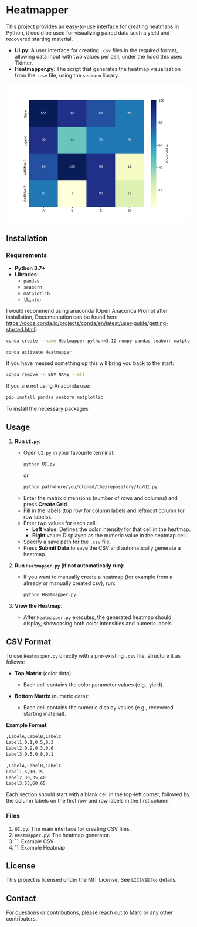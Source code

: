 # Heatmapper

This project provides an easy-to-use interface for creating heatmaps in Python, it could be used for visualizing paired data such a yield and recovered starting material.

- **UI.py**: A user interface for creating `.csv` files in the required format, allowing data input with two values per cell, under the hood this uses Tkinter.
- **Heatmapper.py**: The script that generates the heatmap visualization from the `.csv` file, using the `seaborn` library.

![alt text](https://github.com/marcfimm/Heatmapper/blob/main/Seperate_A.png?raw=true)

## Installation

### Requirements

- **Python 3.7+**
- **Libraries**:
  - `pandas`
  - `seaborn`
  - `matplotlib`
  - `tkinter`

I would recommend using anaconda (Open Anaconda Prompt after installation, Documentation can be found here https://docs.conda.io/projects/conda/en/latest/user-guide/getting-started.html):

```bash
conda create --name Heatmapper python=3.12 numpy pandas seaborn matplotlib
```
```bash
conda activate Heatmapper
```
If you have messed something up this will bring you back to the start:
```bash
conda remove -n ENV_NAME --all
```
If you are not using Anaconda use:

```bash
pip install pandas seaborn matplotlib
```

To install the necessary packages

## Usage

1. **Run `UI.py`**:
    - Open `UI.py` in your favourite terminal:
      ```bash
      python UI.py
       ```
       or
       ```bash
      python pathwhere/you/cloned/the/repository/to/UI.py
      ```
    - Enter the matrix dimensions (number of rows and columns) and press **Create Grid**.
    - Fill in the labels (top row for column labels and leftmost column for row labels).
    - Enter two values for each cell:
      - **Left** value: Defines the color intensity for that cell in the heatmap.
      - **Right** value: Displayed as the numeric value in the heatmap cell.
    - Specify a save path for the `.csv` file.
    - Press **Submit Data** to save the CSV and automatically generate a heatmap.

2. **Run `Heatmapper.py` (if not automatically run)**:
    - If you want to manually create a heatmap (for example from a already or manually created csv), run:
      ```bash
      python Heatmapper.py
      ```

3. **View the Heatmap**:
   - After `Heatmapper.py` executes, the generated heatmap should display, showcasing both color intensities and numeric labels.

## CSV Format

To use `Heatmapper.py` directly with a pre-existing `.csv` file, structure it as follows:

- **Top Matrix** (color data):
    - Each cell contains the color parameter values (e.g., yield).
  
- **Bottom Matrix** (numeric data):
    - Each cell contains the numeric display values (e.g., recovered starting material).

**Example Format**:

```csv
,LabelA,LabelB,LabelC
Label1,0.1,0.5,0.3
Label2,0.9,0.3,0.6
Label3,0.5,0.8,0.1

,LabelA,LabelB,LabelC
Label1,5,10,15
Label2,30,35,40
Label3,55,60,65
```

Each section should start with a blank cell in the top-left corner, followed by the column labels on the first row and row labels in the first column.

### Files

1. `UI.py`: The main interface for creating CSV files.
2. `Heatmapper.py`: The heatmap generator.
3. ``: Example CSV
4. ``: Example Heatmap

## License

This project is licensed under the MIT License. See `LICENSE` for details.

## Contact

For questions or contributions, please reach out to Marc or any other contributers.



